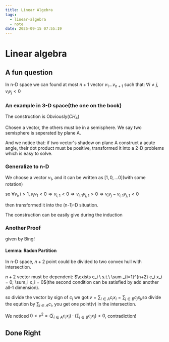 ```yaml
---
title: Linear Algebra
tags:
  - linear-algebra
  - note
date: 2025-09-15 07:55:19
---
```

# Linear algebra

## A fun question

<div class='cbox'>

In n-D space we can found at most $n+1$ vector $v_1\ldots v_{n+1}$ such that:  $\forall i\ne j,v_iv_j<0$

</div>

<div class='pbox'>

### An example in 3-D space(the one on the book)

The construction is Obviously($CH_4$)

Chosen a vector, the others must be in a semisphere. We say two semisphere is seperated by plane A.

And we notice that: if two vector's shadow on plane A construct a acute angle, their dot product must be positive, transformed it into a 2-D problems which is easy to solve.

### Generalize to n-D

We choose a vector $v_1$, and it can be written as $[1,0,\ldots 0]$(with some rotation)

so $\forall  v_i,i>1, v_iv_1<0 \Rightarrow v_{i,1} < 0 \Rightarrow v_{i,1}v_{j,1}>0 \Rightarrow v_iv_j-v_{i,1}v_{j,1} < 0$

then transformed it into the (n-1)-D situation.

The construction can be easily give during the induction

### Another Proof

given by Bing!

#### Lemma: Radon Partition

<div class='cbox'>

In n-D space, $n+2$ point could be divided to two convex hull with intersection.

</div>

<div class='pbox'>

$n+2$ vector must be dependent: $\exists c_i \ s.t.\ \sum _{i=1}^{n+2} c_i x_i = 0; \sum_i x_i = 0$(the second condition can be satisfied by add another all-1 dimension).

so divide the vector by sign of $c_i$ we got:$v=\sum_{i\in A} c_i x_i = \sum_{j\in B} c_jx_j$,so divide the eqution by $\sum_{i\in A} c_i$, you get one point($v$) in the intersection.

</div>

We noticed $0<v^2=(\sum_{i\in A} c_i x_i) \cdot (\sum_{j\in B} c_jx_j)<0$, contradiction!

</div>

## Done Right

